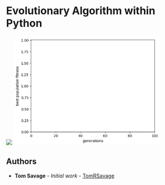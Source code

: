# Evolutionary Algorithm within Python

<img src="https://github.com/TomRSavage/EvolutionaryAlgorithm/blob/master/RastriginEvolution.gif" width="400"> <img src="https://github.com/TomRSavage/EvolutionaryAlgorithm/blob/master/RastriginEvolutionFUNC.gif" width="400"> 


## Authors

* **Tom Savage** - *Initial work* - [TomRSavage](https://github.com/TomRSavage)
